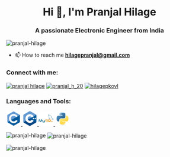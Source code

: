 <h1 align="center">Hi 👋, I'm Pranjal Hilage</h1>
<h3 align="center">A passionate Electronic Engineer from India</h3>

<p align="left"> <img src="https://komarev.com/ghpvc/?username=pranjal-hilage&label=Profile%20views&color=0e75b6&style=flat" alt="pranjal-hilage" /> </p>

- 📫 How to reach me **hilagepranjal@gmail.com**

<h3 align="left">Connect with me:</h3>
<p align="left">
<a href="https://linkedin.com/in/pranjal hilage" target="blank"><img align="center" src="https://raw.githubusercontent.com/rahuldkjain/github-profile-readme-generator/master/src/images/icons/Social/linked-in-alt.svg" alt="pranjal hilage" height="30" width="40" /></a>
<a href="https://instagram.com/pranjal_h_20" target="blank"><img align="center" src="https://raw.githubusercontent.com/rahuldkjain/github-profile-readme-generator/master/src/images/icons/Social/instagram.svg" alt="pranjal_h_20" height="30" width="40" /></a>
<a href="https://auth.geeksforgeeks.org/user/hilagepkovl" target="blank"><img align="center" src="https://raw.githubusercontent.com/rahuldkjain/github-profile-readme-generator/master/src/images/icons/Social/geeks-for-geeks.svg" alt="hilagepkovl" height="30" width="40" /></a>
</p>

<h3 align="left">Languages and Tools:</h3>
<p align="left"> <a href="https://www.cprogramming.com/" target="_blank" rel="noreferrer"> <img src="https://raw.githubusercontent.com/devicons/devicon/master/icons/c/c-original.svg" alt="c" width="40" height="40"/> </a> <a href="https://www.w3schools.com/cpp/" target="_blank" rel="noreferrer"> <img src="https://raw.githubusercontent.com/devicons/devicon/master/icons/cplusplus/cplusplus-original.svg" alt="cplusplus" width="40" height="40"/> </a> <a href="https://www.mysql.com/" target="_blank" rel="noreferrer"> <img src="https://raw.githubusercontent.com/devicons/devicon/master/icons/mysql/mysql-original-wordmark.svg" alt="mysql" width="40" height="40"/> </a> <a href="https://www.python.org" target="_blank" rel="noreferrer"> <img src="https://raw.githubusercontent.com/devicons/devicon/master/icons/python/python-original.svg" alt="python" width="40" height="40"/> </a> </p>

<p><img align="left" src="https://github-readme-stats.vercel.app/api/top-langs?username=pranjal-hilage&show_icons=true&locale=en&layout=compact" alt="pranjal-hilage" /></p>

<p>&nbsp;<img align="center" src="https://github-readme-stats.vercel.app/api?username=pranjal-hilage&show_icons=true&locale=en" alt="pranjal-hilage" /></p>

<p><img align="center" src="https://github-readme-streak-stats.herokuapp.com/?user=pranjal-hilage&" alt="pranjal-hilage" /></p>
